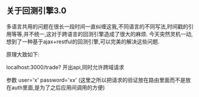##  关于回测引擎3.0

多语言共用的问题在很长一段时间一直纠缠这我,不同语言的不同写法,时间戳的引用等等,并不统一,这对于跨语言的回测引擎造成了很大的麻烦. 今天突然灵机一动,想到了一种基于ajax+restful的回测引擎,可以完美的解决这些问题.

原理大致如下:

localhost:3000/trade?
开出api,同时允许跨域请求

参数
user='x'
password='xx'
(这里之所以把请求的验证放在路由里面而不是放在auth里面,是为了之后应用间调用的方便)